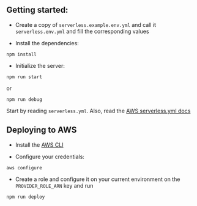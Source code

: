 ## Getting started: 

* Create a copy of ```serverless.example.env.yml``` and call it ```serverless.env.yml``` and fill the corresponding values

* Install the dependencies:

```npm install```

* Initialize the server:

```npm run start```

or 

```npm run debug```

Start by reading ```serverless.yml```. Also, read the [AWS serverless.yml docs](https://serverless.com/framework/docs/providers/aws/guide/serverless.yml/)

## Deploying to AWS

* Install the [AWS CLI](https://aws.amazon.com/cli/)

* Configure your credentials:

```aws configure```

* Create a role and configure it on your current environment on the ```PROVIDER_ROLE_ARN``` key and run

```npm run deploy```
